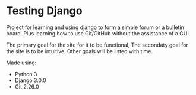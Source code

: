 # Testing Django

Project for learning and using django to form a simple forum or a bulletin board. Plus learning how to use Git/GitHub without the assistance of a GUI.

The primary goal for the site for it to be functional, 
The secondaty goal for the site is to be intuitive.
Other goals will be listed with time.

Made using: 
- Python 3
- Django 3.0.0
- Git 2.26.0 
